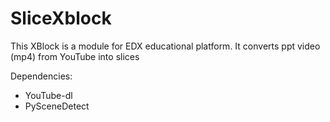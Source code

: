 # SliceXblock
This XBlock is a module for EDX educational platform.
It converts ppt video (mp4) from YouTube into slices

Dependencies:

- YouTube-dl 
- PySceneDetect




